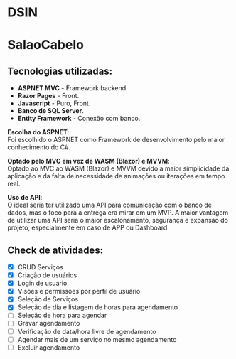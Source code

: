 # DSIN

# SalaoCabelo

## Tecnologias utilizadas:
- **ASPNET MVC** - Framework backend.
- **Razor Pages** - Front.
- **Javascript** - Puro, Front.
- **Banco de SQL Server**.
- **Entity Framework** - Conexão com banco.

**Escolha do ASPNET**:  
Foi escolhido o ASPNET como Framework de desenvolvimento pelo maior conhecimento do C#.

**Optado pelo MVC em vez de WASM (Blazor) e MVVM**:  
Optado ao MVC ao WASM (Blazor) e MVVM devido a maior simplicidade da aplicação e da falta de necessidade de animações ou iterações em tempo real.

**Uso de API**:  
O ideal seria ter utilizado uma API para comunicação com o banco de dados, mas o foco para a entrega era mirar em um MVP. A maior vantagem de utilizar uma API seria o maior escalonamento, segurança e expansão do projeto, especialmente em caso de APP ou Dashboard.

## Check de atividades:
- [X] CRUD Serviços
- [X] Criação de usuários
- [X] Login de usuário
- [X] Visões e permissões por perfil de usuário
- [X] Seleção de Serviços
- [X] Seleção de dia e listagem de horas para agendamento
- [ ] Seleção de hora para agendar
- [ ] Gravar agendamento
- [ ] Verificação de data/hora livre de agendamento
- [ ] Agendar mais de um serviço no mesmo agendamento
- [ ] Excluir agendamento
